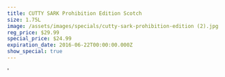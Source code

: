 ```yaml
---
title: CUTTY SARK Prohibition Edition Scotch
size: 1.75L
image: /assets/images/specials/cutty-sark-prohibition-edition (2).jpg
reg_price: $29.99
special_price: $24.99
expiration_date: 2016-06-22T00:00:00.000Z
show_special: true
---
```



'